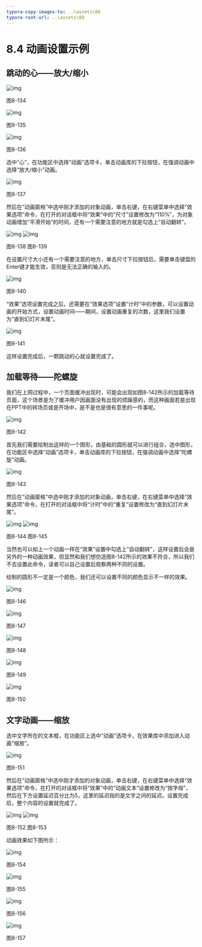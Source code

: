 ```yaml
---
typora-copy-images-to: ..\assets\08
typora-root-url: ..\assets\08
---
```


# 8.4  动画设置示例

## **跳动的心——放大/缩小**

![img](../../.gitbook/assets/image138%20%281%29.jpg)

图8-134

![img](../../.gitbook/assets/image139%20%281%29.jpg)

图8-135

![img](../../.gitbook/assets/image140.jpg)

图8-136

选中“心”，在功能区中选择“动画”选项卡，单击动画库的下拉按钮，在强调动画中选择“放大/缩小”动画。

![img](../../.gitbook/assets/image141.jpg)

图8-137

然后在“动画窗格”中选中刚才添加的对象动画，单击右键，在右键菜单中选择“效果选项”命令，在打开的对话框中将“效果”中的“尺寸”设置修改为“110%”，为对象动画增加“平滑开始”的时间，还有一个需要注意的地方就是勾选上“自动翻转”。

![img](../../.gitbook/assets/image142%20%281%29.jpg) ![img](../../.gitbook/assets/image143.jpg)

图8-138 图8-139

在设置尺寸大小还有一个需要注意的地方，单击尺寸下拉按钮后，需要单击键盘的Enter键才能生效，否则是无法正确的输入的。

![img](../../.gitbook/assets/image144%20%281%29.jpg)

图8-140

“效果”选项设置完成之后，还需要在“效果选项”设置“计时”中的参数，可以设置动画的开始方式，设置动画时间——期间，设置动画重复的次数，这里我们设置为“直到幻灯片末尾”。

![img](../../.gitbook/assets/image145.jpg)

图8-141

这样设置完成后，一颗跳动的心就设置完成了。

## **加载等待**——陀螺旋

我们在上网过程中，一个页面缓冲出现时，可能会出现如图8-142所示的加载等待页面，这个场景是为了缓冲用户因画面没有出现的烦躁感的，而这种画面若是出现在PPT中的转场页或是开场中，是不是也是很有意思的一件事呢。

![img](../../.gitbook/assets/image146%20%281%29.jpg)

图8-142

首先我们需要绘制出这样的一个图形，由基础的圆形就可以进行组合，选中图形，在功能区中选择“动画”选项卡，单击动画库的下拉按钮，在强调动画中选择“陀螺旋”动画。

![img](../../.gitbook/assets/image147.jpg)

图8-143

然后在“动画窗格”中选中刚才添加的对象动画，单击右键，在右键菜单中选择“效果选项”命令，在打开的对话框中将“计时”中的“重复”设置修改为“直到幻灯片末尾”。

![img](../../.gitbook/assets/image148.jpg) ![img](../../.gitbook/assets/image149.jpg)

图8-144 图8-145

当然也可以如上一个动画一样在“效果”设置中勾选上“自动翻转”，这样设置后会是另外的一种动画效果，但显然和我们想仿造图8-142所示的效果不符合，所以我们不去设置此命令，读者可以自己设置后观察两种不同的设置。

绘制的圆形不一定是一个颜色，我们还可以设置不同的颜色显示不一样的效果。

![img](../../.gitbook/assets/image150.jpg)

图8-146

![img](../../.gitbook/assets/image151%20%281%29.jpg)

图8-147

![img](../../.gitbook/assets/image152%20%281%29.jpg)

图8-148

![img](../../.gitbook/assets/image153%20%281%29.jpg)

图8-149

![img](../../.gitbook/assets/image154.jpg)

图8-150

## **文字动画——缩放**

选中文字所在的文本框，在功能区上选中“动画”选项卡，在效果库中添加进入动画“缩放”。

![img](../../.gitbook/assets/image155%20%281%29.jpg)

图8-151

然后在“动画窗格”中选中刚才添加的对象动画，单击右键，在右键菜单中选择“效果选项”命令，在打开的对话框中将“效果”中的“动画文本”设置修改为“按字母”，然后在下方设置延迟百分比为5，这里的延迟指的是文字之间的延迟。设置完成后，整个内容的设置就完成了。

![img](../../.gitbook/assets/image156.jpg) ![img](../../.gitbook/assets/image157%20%281%29.jpg)

图8-152 图8-153

动画效果如下图所示：

![img](../../.gitbook/assets/image158%20%281%29.jpg)

图8-154

![img](../../.gitbook/assets/image159%20%281%29.jpg)

图8-155

![img](../../.gitbook/assets/image160.jpg)

图8-156

![img](../../.gitbook/assets/image161.jpg)

图8-157

